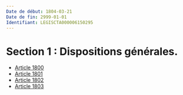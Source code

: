 ```yaml
---
Date de début: 1804-03-21
Date de fin: 2999-01-01
Identifiant: LEGISCTA000006150295
---
```


<h1>Section 1 : Dispositions générales.</h1>

- [Article 1800](article_1800.md)
- [Article 1801](article_1801.md)
- [Article 1802](article_1802.md)
- [Article 1803](article_1803.md)
